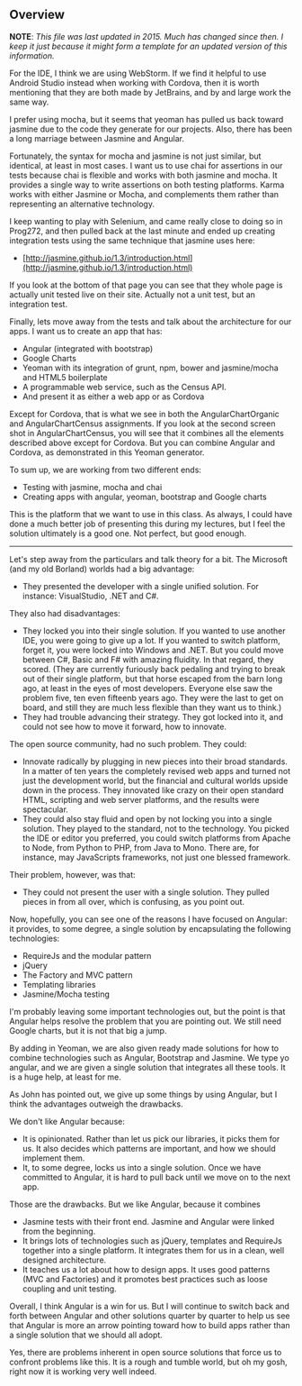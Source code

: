 ## Overview

**NOTE**: _This file was last updated in 2015. Much has changed since then. I keep it just because it might form a template for an updated version of this information._

For the IDE, I think we are using WebStorm. If we find it helpful to use Android Studio instead when working with Cordova, then it is worth mentioning that they are both
made by JetBrains, and by and large work the same way.

I prefer using mocha, but it seems that yeoman has pulled us back toward jasmine due to the code they generate for our projects. Also, there has been a long marriage between Jasmine and Angular.

Fortunately, the syntax for mocha and jasmine is not just similar, but identical, at least in most cases. I want us to use chai for assertions in our tests because chai is flexible and works with both jasmine and mocha. It provides a single way to write assertions on both testing platforms. Karma works with either Jasmine or Mocha, and complements them rather than representing an alternative technology.

I keep wanting to play with Selenium, and came really close to doing so in Prog272, and then pulled back at the last minute and ended up creating integration tests using the same technique that jasmine uses here:

*   [http://jasmine.github.io/1.3/introduction.html](http://jasmine.github.io/1.3/introduction.html)

If you look at the bottom of that page you can see that they whole page is actually unit tested live on their site. Actually not a unit test, but an integration test.

Finally, lets move away from the tests and talk about the architecture for our apps. I want us to create an app that has:

*   Angular (integrated with bootstrap)
*   Google Charts
*   Yeoman with its integration of grunt, npm, bower and jasmine/mocha and HTML5 boilerplate
*   A programmable web service, such as the Census API.
*   And present it as either a web app or as Cordova

Except for Cordova, that is what we see in both the AngularChartOrganic and AngularChartCensus assignments. If you look at the second screen shot in AngularChartCensus, you will see that it combines all the elements described above except for Cordova. But you can combine Angular and Cordova, as demonstrated in this Yeoman generator.

To sum up, we are working from two different ends:

*   Testing with jasmine, mocha and chai
*   Creating apps with angular, yeoman, bootstrap and Google charts

This is the platform that we want to use in this class. As always, I could have done a much better job of presenting this during my lectures, but I feel the solution ultimately is a good one. Not perfect, but good enough.

* * *

Let's step away from the particulars and talk theory for a bit. The Microsoft (and my old Borland) worlds had a big advantage:

*   They presented the developer with a single unified solution. For instance: VisualStudio, .NET and C#.

They also had disadvantages:

*   They locked you into their single solution. If you wanted to use another IDE, you were going to give up a lot. If you wanted to switch platform, forget it, you were locked into Windows and .NET. But you could move between C#, Basic and F# with amazing fluidity. In that regard, they scored. (They are currently furiously back pedaling and trying to break out of their single platform, but that horse escaped from the barn long ago, at least in the eyes of most developers. Everyone else saw the problem five, ten even fifteenb years ago. They were the last to get on board, and still they are much less flexible than they want us to think.)
*   They had trouble advancing their strategy. They got locked into it, and could not see how to move it forward, how to innovate.

The open source community, had no such problem. They could:

*   Innovate radically by plugging in new pieces into their broad standards. In a matter of ten years the completely revised web apps and turned not just the development world, but the financial and cultural worlds upside down in the process. They innovated like crazy on their open standard HTML, scripting and web server platforms, and the results were spectacular.
*   They could also stay fluid and open by not locking you into a single solution. They played to the standard, not to the technology. You picked the IDE or editor you preferred, you could switch platforms from Apache to Node, from Python to PHP, from Java to Mono. There are, for instance, may JavaScripts frameworks, not just one blessed framework.

Their problem, however, was that:

*   They could not present the user with a single solution. They pulled pieces in from all over, which is confusing, as you point out.

Now, hopefully, you can see one of the reasons I have focused on Angular: it provides, to some degree, a single solution by encapsulating the following technologies:

*   RequireJs and the modular pattern
*   jQuery
*   The Factory and MVC pattern
*   Templating libraries
*   Jasmine/Mocha testing

I'm probably leaving some important technologies out, but the point is that Angular helps resolve the problem that you are pointing out. We still need Google charts, but it is not that big a jump.

By adding in Yeoman, we are also given ready made solutions for how to combine technologies such as Angular, Bootstrap and Jasmine. We type yo angular, and we are given a single solution that integrates all these tools. It is a huge help, at least for me.

As John has pointed out, we give up some things by using Angular, but I think the advantages outweigh the drawbacks.

We don't like Angular because:

*   It is opinionated. Rather than let us pick our libraries, it picks them for us. It also decides which patterns are important, and how we should implement them.
*   It, to some degree, locks us into a single solution. Once we have committed to Angular, it is hard to pull back until we move on to the next app.

Those are the drawbacks. But we like Angular, because it combines

*   Jasmine tests with their front end. Jasmine and Angular were linked from the beginning.
*   It brings lots of technologies such as jQuery, templates and RequireJs together into a single platform. It integrates them for us in a clean, well designed architecture.
*   It teaches us a lot about how to design apps. It uses good patterns (MVC and Factories) and it promotes best practices such as loose coupling and unit testing.

Overall, I think Angular is a win for us. But I will continue to switch back and forth between Angular and other solutions quarter by quarter to help us see that Angular is more an arrow pointing toward how to build apps rather than a single solution that we should all adopt.

Yes, there are problems inherent in open source solutions that force us to confront problems like this. It is a rough and tumble world, but oh my gosh, right now it is working very well indeed.
